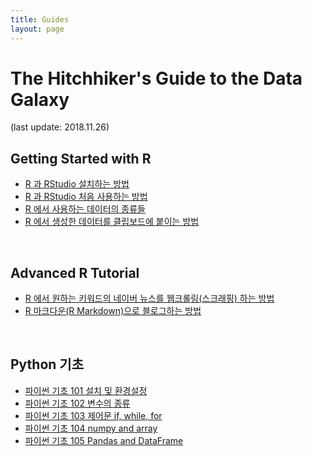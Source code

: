 ```yaml
---
title: Guides
layout: page
---
```


# The Hitchhiker's Guide to the Data Galaxy

(last update: 2018.11.26)

## Getting Started with R

- [R 과 RStudio 설치하는 방법](https://dr-hkim.github.io/Install-and-Uninstall-R/)  
- [R 과 RStudio 처음 사용하는 방법](https://dr-hkim.github.io/Getting-Started-with-RStudio/)  
- [R 에서 사용하는 데이터의 종류들](https://dr-hkim.github.io/Basic-Data-Types-in-R/)  
- [R 에서 생성한 데이터를 클립보드에 붙이는 방법](https://dr-hkim.github.io/DataFrame-to-Clipboard-in-R/)  

<br>

## Advanced R Tutorial

- [R 에서 원하는 키워드의 네이버 뉴스를 웹크롤링(스크래핑) 하는 방법](https://dr-hkim.github.io/Naver-News-Web-Scraping-in-R/)
- [R 마크다운(R Markdown)으로 블로그하는 방법](https://dr-hkim.github.io/Blog-with-R-Markdown/)

<br>

## Python 기초

- [파이썬 기초 101 설치 및 환경설정](https://dr-hkim.github.io/Python-Enviornment-Setting/)  
- [파이썬 기초 102 변수의 종류](https://dr-hkim.github.io/Python-Variables/)  
- [파이썬 기초 103 제어문 if, while, for](https://dr-hkim.github.io/Python-Control-Structures/)  
- [파이썬 기초 104 numpy and array](https://dr-hkim.github.io/Python-numpy-and-array/)  
- [파이썬 기초 105 Pandas and DataFrame](https://dr-hkim.github.io/Python-pandas-and-dataframe/)  

<br>
